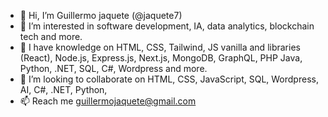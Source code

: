 - 👋 Hi, I’m Guillermo jaquete (@jaquete7)
- 👀 I’m interested in software development, IA, data analytics, blockchain tech and more.
- 🌱 I have knowledge on HTML, CSS, Tailwind, JS vanilla and libraries (React), Node.js, Express.js, Next.js, MongoDB, GraphQL, PHP Java, Python, .NET, SQL, C#, Wordpress and more.
- 💞️ I’m looking to collaborate on  HTML, CSS, JavaScript, SQL, Wordpress, AI, C#, .NET, Python,
- 📫 Reach me guillermojaquete@gmail.com  



